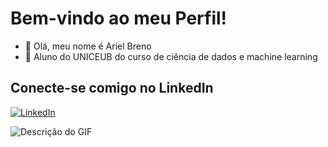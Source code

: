  # Bem-vindo ao meu Perfil! 

- 👋 Olá, meu nome é Ariel Breno
- 🏫 Aluno do UNICEUB do curso de ciência de dados e machine learning 



 ## Conecte-se comigo no LinkedIn
[![LinkedIn]([https://img.shields.io/badge/-LinkedIn-blue?style=flat&logo=linkedin&logoColor=white)](https://www.linkedin.com/in/seu-username/](http://linkedin.com/in/arielbreno))

![Descrição do GIF]([caminho/para/o/gif.gif](https://raw.githubusercontent.com/ariel380/ariel380/refs/heads/main/06-57-07-12_512.webp))


<!---
ariel380/ariel380 is a ✨ special ✨ repository because its `README.md` (this file) appears on your GitHub profile.
You can click the Preview link to take a look at your changes.
--->
